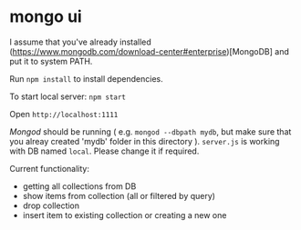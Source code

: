 # mongo ui

I assume that you've already installed (https://www.mongodb.com/download-center#enterprise)[MongoDB] and put it to system PATH.

Run `npm install` to install dependencies.

To start local server: `npm start`

Open `http://localhost:1111`

*Mongod* should be running ( e.g. `mongod --dbpath mydb`, but make sure that you alreay created 'mydb' folder in this directory ).
`server.js` is working with DB named `local`. Please change it if required.

Current functionality:
- getting all collections from DB
- show items from collection (all or filtered by query)
- drop collection
- insert item to existing collection or creating a new one
